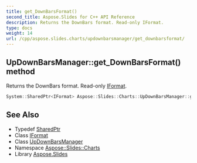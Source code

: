 ```yaml
---
title: get_DownBarsFormat()
second_title: Aspose.Slides for C++ API Reference
description: Returns the DownBars format. Read-only IFormat.
type: docs
weight: 14
url: /cpp/aspose.slides.charts/updownbarsmanager/get_downbarsformat/
---
```

## UpDownBarsManager::get_DownBarsFormat() method


Returns the DownBars format. Read-only [IFormat](../../iformat/).

```cpp
System::SharedPtr<IFormat> Aspose::Slides::Charts::UpDownBarsManager::get_DownBarsFormat() override
```

## See Also

* Typedef [SharedPtr](../../system/sharedptr/)
* Class [IFormat](../iformat/)
* Class [UpDownBarsManager](./)
* Namespace [Aspose::Slides::Charts](../)
* Library [Aspose.Slides](../../)